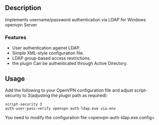 ## Description

Implements username/password authentication via LDAP for Windows openvpn Server

### Features

  * User authentication against LDAP.
  * Simple XML-style configuration file.
  * LDAP group-based access restrictions.
  * the plugin Can be authenticated through Active Directory.
  
## Usage

Add the following to your OpenVPN configuration file and adjust script-security to 3(adjusting the plugin path as required):

```
script-security 3
auth-user-pass-verify openvpn-auth-ldap.exe via-env
```

You need to modify the configuration file <openvpn-auth-ldap.exe.config>

